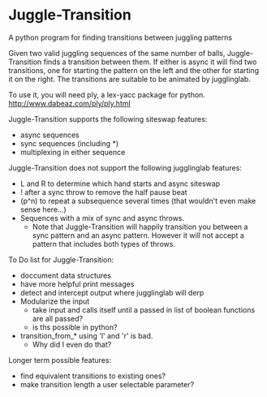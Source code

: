 Juggle-Transition
=================

A python program for finding transitions between juggling patterns

Given two valid juggling sequences of the same number of balls,
Juggle-Transition finds a transition between them.  If either is async it will
find two transitions, one for starting the pattern on the left and the other
for starting it on the right.  The transitions are suitable to be animated by
jugglinglab.

To use it, you will need ply, a lex-yacc package for python.  http://www.dabeaz.com/ply/ply.html

Juggle-Transition supports the following siteswap features:
 - async sequences
 - sync sequences (including *)
 - multiplexing in either sequence

  
Juggle-Transition does not support the following jugglinglab features:
 - L and R to determine which hand starts and async siteswap
 - ! after a sync throw to remove the half pause beat
 - (p^n) to repeat a subsequence several times (that wouldn't even make sense here...)
 - Sequences with a mix of sync and async throws.
    - Note that Juggle-Transition will happily transition you between a sync
      pattern and an async pattern.  However it will not accept a pattern that
      includes both types of throws.

To Do list for Juggle-Transition:
 - doccument data structures
 - have more helpful print messages
 - detect and intercept output where jugglinglab will derp
 - Modularize the input
   - take input and calls itself until a passed in list of boolean functions are all passed?
   - is ths possible in python?
 - transition_from_* using 'l' and 'r' is bad.  
    - Why did I even do that?
        
Longer term possible features:
 - find equivalent transitions to existing ones?
 - make transition length a user selectable parameter?



